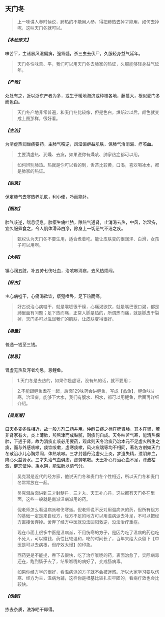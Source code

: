 ## 天门冬

> 上一味讲人参时候说，肺热的不能用人参，得把肺热去掉才能用，如何去掉呢，这味天门冬就可以。

##### 【本经原文】
味苦平，主诸暴风湿偏痹，强肾髓，杀三虫去伏尸，久服轻身益气延年。

> 天门冬性味苦、平，我们可以用天门冬去肺家的热证，久服能够轻身益气延年。

##### 【产地】
处处有之，近以浙东产者为多，或生于暖地海滨或种植各地，藤蔓大，根似麦门冬而色白。

> 天门冬产地非常普遍，和麦门冬比较像，但是色白，烘焙过以后，颜色就变成上图那样，很好看。

##### 【主治】
为清虚热润燥痰要药，主肺气咳逆，风湿偏痹益肌肤，保肺气治消渴、疗咳血。

> 主要清虚热、润燥、去痰，如果说你有燥咳、肺家热症都可以用。

> 如何辨别肺热。热就是你可以看的到，舌苔比较黄，口渴，喜欢喝冰水，都是肺家的热证。

##### 【别录】
保定肺气去寒热养肌肤，利小便，冷而能补。

##### 【甄权】
肺气咳逆，喘息促急，肺痿生痈吐脓，除热气通肾，止消渴去热，中风，治湿疥，宜久服煮食之，令人肌体滑泽白净，除身上一切恶气不洁之疾。

> 甄权认为天门冬不要生用，适合煮着吃。能让皮肤变的很润泽、白滑，女孩子可以用啊。

##### 【大明】
镇心润五脏，补五劳七伤吐血，治咳嗽消痰，去风热烦闷。
##### 【好古】
主心病嗌干，心痛渴欲饮，痿躄嗜卧，足下热而痛。

> 好古说治心病嗌干，就是喉咙很干燥，心痛渴欲饮，就是嘴巴很口渴，都是肺里面有问题；足下热而痛，正常人脚是热的，所谓热而痛，就是脚皮干裂掉，天门冬可以滋润我们的肌肤，让皮肤变得很好。

##### 【用量】
普通一钱至三钱。
##### 【禁忌】
胃虚无热及泻者均忌，忌鲤鱼。

> 1.天门冬是去热的，如果你是虚证，没有热的话，就不要用；

> 2.不能跟鲤鱼煮在一起，后面129味药会讲鲤鱼，写成【蠡鱼】，鲤鱼味甘寒，治湿痹，能够下大水，我们有腹水、积水，都可以用鲤鱼，后面再详细介绍。

##### 【吴克潜】
曰天冬麦冬性相近，故一般方剂二药并用。仲醇曰痰之标在脾胃肺，其本在肾，若非肾家有火，炎上薄肺，煎熬津而成黏腻，则痰何自成。天冬味苦气寒，能清热保肺，下通于肾，故为消痰止咳必用要药，观此则天冬治痰乃治本元不足虚火所生之痰，而与外感咳嗽，痰饮咳嗽，虚寒痰嗽，风火痰喘等均不相同，著名方剂如天门冬散治小儿心胸烦闷，体热咳嗽。三才封髓丹治虚火上炎，梦遗失精，滋阴养血，降心火益肾水。三才丸治气血俱虚，虚劳咳嗽。天王补心丹治心血不足，津液枯涸，健忘怔忡。秉水阴，能滋肺以清气分。

> 吴克潜是近代的经方家，他说天门冬和麦门冬个性相近，所以天门冬和麦门冬常常放在一起。

> 吴克潜后面讲到三才封髓丹，三才丸、天王补心丹，这些都有天门冬在里面，这些一般就是南派温病派用的药。

> 倪老师怎么看温病派和伤寒派。倪老师说不反对用温病派的药，但所有组方的基础一定是来自经方，经方不足的地方可以用温病派去补足，不可以把经方直接舍弃掉。舍弃了经方中医就没法回阳救逆，没法治疗重症。

> 现在市面上很多中医是温病派，不用伤寒的方子，是因为吃了温病的药也吃不死人，可以赚钱，药性比较温和，吃的时间长了，百年来给大众留下【中医是可以去病根，但疗效太慢】的印象。

> 西药更是不能提，吞下去很快，吃了治疗喉咙的药，表面治愈了，实际病毒还在，跑到肠子去了，结果喉咙的病好了，变成肠病毒。

> 如果你经方学的很好，看温病派的方子就不会被迷惑。所以大家学习要以伤寒、经方为主，温病为辅，这样你是根基比较扎实牢固的，看病疗效也会比较快。

##### 【炮制】
拣去杂质，洗净晒干即得。